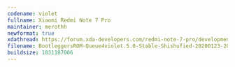 ```yaml
---
codename: violet
fullname: Xiaomi Redmi Note 7 Pro
maintainer: merothh
newformat: true
xdathread: https://forum.xda-developers.com/redmi-note-7-pro/development/rom-bootleggersrom-4-1-stable-violet-t3926848
filename: BootleggersROM-Queue4violet.5.0-Stable-Shishufied-20200123-200949.zip
buildsize: 1031187006
---
```

